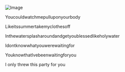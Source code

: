 
![Image](https://github.com/user-attachments/assets/b7d8bb7f-a6f6-4f2b-aed1-79729bfe75fd)

Youcouldwatchmepulluponyourbody

Likeitssummertakemyclothesoff

Inthewatersplasharoundandgetyoublessedlikeholywater

Idontknowwhatyouwerewaitingfor

YouknowthatIvebeenwaitingforyou

I only threw this party for you
